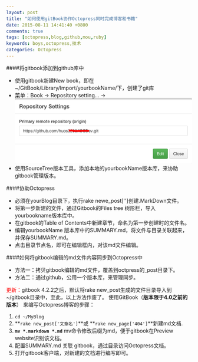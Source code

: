 ```yaml
---
layout: post
title: "如何使用gitBook协作Octopress同时完成博客和书籍"
date: 2015-08-11 14:41:40 +0800
comments: true
tags: [octopress,blog,github,mou,ruby]
keywords: boys,octopress,技术
categories: Octopress
---
```

####将gitbook添加到github库中
* 使用gitbook新建New book，即在~/GitBook/Library/Import/yourbookName/下，创建了git库
* 菜单：Book -> Repository setting... -> ![设置库路径](EAC7C104-FCE1-40CF-9766-F14C4F271FCF.png)
* 使用SourceTree版本工具，添加本地的yourbookName版本库，来协助gitbook管理版本。

####协助Octopress
* 必须在yourBlog目录下，执行rake newe_post['']创建.MarkDown文件。
* 将第一步新建的文件，通过Gitbook的Files tree 树形栏，导入yourbookname版本库中。
* 在gitbook的Table of Contents中新建章节，命名为第一步创建时的文件名。
* 编辑yourbookName 版本库中的SUMMARY.md，将文件与目录关联起来，并保存SUMMARY.md。
* 点击目录节点名，即可在编辑框内，对该md文件编辑。

####如何将gitbook编辑的md文件内容同步到Octopress中
* 方法一：拷贝gitbook编辑的md文件，覆盖到octpress的_post目录下。
* 方法二：通过github，公用一个版本库，来管理同步。

<font color=red>更新：</font>gitbook 4.2.2之后，默认将rake new_post生成的文件目录导入到~/gitbook目录中，至此，以上方法作废了。
使用GitBook（**版本限于4.0之前的版本**） 来编写Octopress博客的步骤：  
1. ```cd ~/MyBlog```  
2. **`rake new_post['文章名']`**或 **`rake new_page['404']`**新建md文档.  
3. **`mv *.markdown *.md`** mv命令修改后缀为md，便于gitbook在Preview website识别该文档。  
4. 配置SUMMARY.md 关联 gitbook，通过目录访问Octopress文档。  
5. 打开gitbook客户端，对新建的文档进行编写即可。

